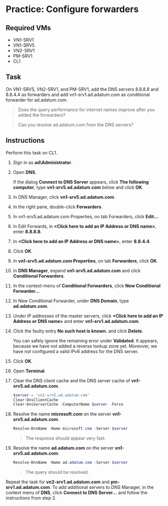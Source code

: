 # Practice: Configure forwarders

## Required VMs

* VN1-SRV1
* VN1-SRV5
* VN2-SRV1
* PM-SRV1
* CL1

## Task

On VN1-SRV5, VN2-SRV1, and PM-SRV1, add the DNS servers 8.8.8.8 and 8.8.4.4 as forwarders and add vn1-srv1.ad.adatum.com as conditional forwarder for ad.adatum.com.

> Does the query performance for internet names improve after you added the forwarders?

> Can you resolve ad.adatum.com from the DNS servers?

## Instructions

Perform this task on CL1.

1. Sign in as **ad\Administrator**.
1. Open **DNS**.

    If the dialog **Connect to DNS Server** appears, click **The following computer**, type **vn1-srv5.ad.adatum.com** below and click **OK**.

1. In DNS Manager, click **vn1-srv5.ad.adatum.com**.
1. In the right pane, double-click **Forwarders**.
1. In vn1-srv5.ad.adatum.com Properties, on tab Forwarders, click **Edit...**
1. In Edit Forwards, in **\<Click here to add an IP Address or DNS name\>**, enter **8.8.8.8**.
1. In **\<Click here to add an IP Address or DNS name\>**, enter **8.8.4.4**.
1. Click **OK**.
1. In **vn1-srv5.ad.adatum.com Properties**, on tab **Forwarders**, click **OK**.
1. In **DNS Manager**, expand **vn1-srv5.ad.adatum.com** and click **Conditional Forwarders**.
1. In the context-menu of **Conditional Forwarders**, click **New Conditional Forwarder...**
1. In New Conditional Forwarder, under **DNS Domain**, type **ad.adatum.com**.
1. Under IP addresses of the master servers, click **\<Click here to add an IP Address or DNS name\>** and enter **vn1-srv1.ad.adatum.com**.
1. Click the faulty entry **No such host is known.** and click **Delete**.

    You can safely ignore the remaining error under **Validated**. It appears, because we have not added a reverse lookup zone yet. Moreover, we have not configured a valid IPv6 address for the DNS server.

1. Click **OK**.
1. Open **Terminal**.
1. Clear the DNS client cache and the DNS server cache of **vn1-srv5.ad.adatum.com**.

    ````powershell
    $server = 'vn1-srv5.ad.adatum.com'
    Clear-DnsClientCache
    Clear-DnsServerCache -ComputerName $server -Force
    ````

1. Resolve the name **microsoft.com** on the server **vn1-srv5.ad.adatum.com**.

    ````powershell
    Resolve-DnsName -Name microsoft.com -Server $server
    ````

    > The response should appear very fast.

1. Resolve the name **ad.adatum.com** on the server **vn1-srv5.ad.adatum.com**.

    ````powershell
    Resolve-DnsName -Name ad.adatum.com -Server $server
    ````

    > The query should be resolved.

Repeat the task for **vn2-srv1.ad.adatum.com** and **pm-srv1.ad.adatum.com**. To add additional servers to DNS Manager, in the context menu of **DNS**, click **Connect to DNS Server...** and follow the instructions from step 2.
